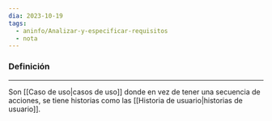 ```yaml
---
dia: 2023-10-19
tags:
  - aninfo/Analizar-y-especificar-requisitos
  - nota
---
```

### Definición
---
Son [[Caso de uso|casos de uso]] donde en vez de tener una secuencia de acciones, se tiene historias como las [[Historia de usuario|historias de usuario]].